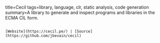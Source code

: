 title=Cecil
tags=library, language, clr, static analysis, code generation
summary=A library to generate and inspect programs and libraries in the ECMA CIL form.
~~~~~~

[Website](https://cecil.pe/) | [Source](https://github.com/jbevain/cecil)
